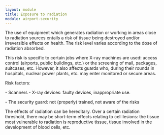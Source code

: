 ```yaml
---
layout: module
title: Exposure to radiation
module: airport-security
---
```

The use of equipment which generates radiation or working in areas close to
radiation sources entails a risk of tissue being destroyed and/or irreversible
effects on health. The risk level varies according to the dose of radiation
absorbed.

This risk is specific to certain jobs where X-ray machines are used: access
control (airports, public buildings, etc.) or the screening of mail, packages,
suitcases, etc. However, it also affects guards who, during their rounds in
hospitals, nuclear power plants, etc. may enter monitored or secure areas.

Risk factors:

\- Scanners - X-ray devices: faulty devices, inappropriate use.

\- The security guard: not (properly) trained, not aware of the risks

The effects of radiation can be hereditary. Over a certain radiation
threshold, there may be short-term effects relating to cell lesions: the
tissue most vulnerable to radiation is reproductive tissue, tissue involved in
the development of blood cells, etc.


